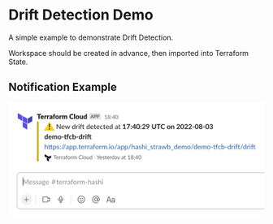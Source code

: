 # Drift Detection Demo

A simple example to demonstrate Drift Detection.

Workspace should be created in advance, then imported into Terraform State.


## Notification Example

![Drift Detection Slack Notification](image.png "Drift Detection Slack Notification")

